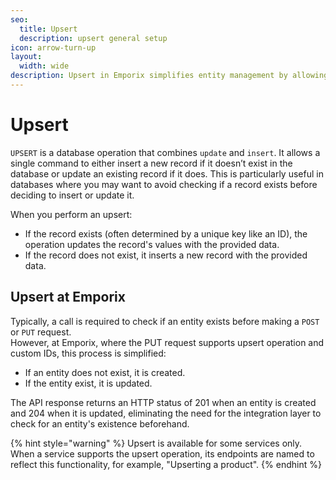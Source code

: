 ```yaml
---
seo:
  title: Upsert
  description: upsert general setup
icon: arrow-turn-up
layout:
  width: wide
description: Upsert in Emporix simplifies entity management by allowing a PUT request to either create a new record if it doesn’t exist or update it if it does.
---
```


# Upsert

`UPSERT` is a database operation that combines `update` and `insert`. It allows a single command to either insert a new record if it doesn’t exist in the database or update an existing record if it does. This is particularly useful in databases where you may want to avoid checking if a record exists before deciding to insert or update it.

When you perform an upsert:

* If the record exists (often determined by a unique key like an ID), the operation updates the record's values with the provided data.
* If the record does not exist, it inserts a new record with the provided data.

## Upsert at Emporix

Typically, a call is required to check if an entity exists before making a `POST` or `PUT` request.\
However, at Emporix, where the PUT request supports upsert operation and custom IDs, this process is simplified:

* If an entity does not exist, it is created.
* If the entity exist, it is updated.

The API response returns an HTTP status of 201 when an entity is created and 204 when it is updated, eliminating the need for the integration layer to check for an entity's existence beforehand.

{% hint style="warning" %}
Upsert is available for some services only.\
When a service supports the upsert operation, its endpoints are named to reflect this functionality, for example, "Upserting a product".
{% endhint %}
